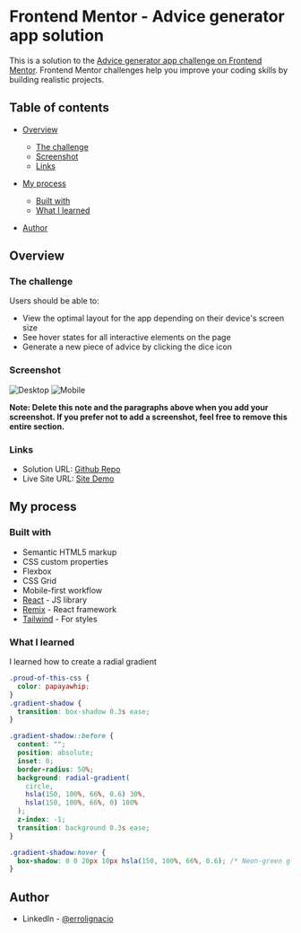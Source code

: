 # Frontend Mentor - Advice generator app solution

This is a solution to the [Advice generator app challenge on Frontend Mentor](https://www.frontendmentor.io/challenges/advice-generator-app-QdUG-13db). Frontend Mentor challenges help you improve your coding skills by building realistic projects.

## Table of contents

- [Overview](#overview)
  - [The challenge](#the-challenge)
  - [Screenshot](#screenshot)
  - [Links](#links)
- [My process](#my-process)

  - [Built with](#built-with)
  - [What I learned](#what-i-learned)

- [Author](#author)

## Overview

### The challenge

Users should be able to:

- View the optimal layout for the app depending on their device's screen size
- See hover states for all interactive elements on the page
- Generate a new piece of advice by clicking the dice icon

### Screenshot

![Desktop](./desktop-design.jpg)
![Mobile](./mobile-design.jpg)

**Note: Delete this note and the paragraphs above when you add your screenshot. If you prefer not to add a screenshot, feel free to remove this entire section.**

### Links

- Solution URL: [Github Repo](https://github.com/ejaay-dev/advice-generator)
- Live Site URL: [Site Demo](https://your-live-site-url.com)

## My process

### Built with

- Semantic HTML5 markup
- CSS custom properties
- Flexbox
- CSS Grid
- Mobile-first workflow
- [React](https://reactjs.org/) - JS library
- [Remix](https://remix.run/) - React framework
- [Tailwind](https://tailwindcss.com/) - For styles

### What I learned

I learned how to create a radial gradient

```css
.proud-of-this-css {
  color: papayawhip;
}
.gradient-shadow {
  transition: box-shadow 0.3s ease;
}

.gradient-shadow::before {
  content: "";
  position: absolute;
  inset: 0;
  border-radius: 50%;
  background: radial-gradient(
    circle,
    hsla(150, 100%, 66%, 0.6) 30%,
    hsla(150, 100%, 66%, 0) 100%
  );
  z-index: -1;
  transition: background 0.3s ease;
}

.gradient-shadow:hover {
  box-shadow: 0 0 20px 10px hsla(150, 100%, 66%, 0.6); /* Neon-green glow */
}
```

## Author

- LinkedIn - [@errolignacio](https://www.linkedin.com/in/errolignacio)
